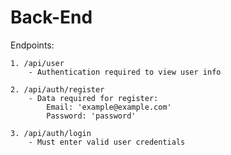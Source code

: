 # Back-End
Endpoints:

    1. /api/user
        - Authentication required to view user info

    2. /api/auth/register
        - Data required for register:
            Email: 'example@example.com'
            Password: 'password'

    3. /api/auth/login
        - Must enter valid user credentials


